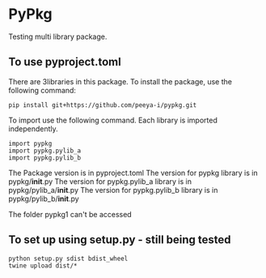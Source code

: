 # PyPkg
Testing multi library package.

## To use pyproject.toml
There are 3libraries in this package. To install the package, use the following command:
```
pip install git+https://github.com/peeya-i/pypkg.git
```
To import use the following command. Each library is imported independently.
```
import pypkg
import pypkg.pylib_a
import pypkg.pylib_b
```

The Package version is in pyproject.toml
The version for pypkg library is in pypkg/__init__.py
The version for pypkg.pylib_a library is in pypkg/pylib_a/__init__.py
The version for pypkg.pylib_b library is in pypkg/pylib_b/__init__.py

The folder pypkg1 can't be accessed 

## To set up using setup.py - still being tested
```
python setup.py sdist bdist_wheel
twine upload dist/*
```